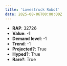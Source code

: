 ```yaml
---
title: 'Lovestruck Robot'
date: 2025-08-06T00:00:00Z
---
```

- **RAP**: 32726
- **Value**: -1
- **Demand level**: -1
- **Trend**: -1
- **Projected?**: True
- **Hyped?**: True
- **Rare?**: True
